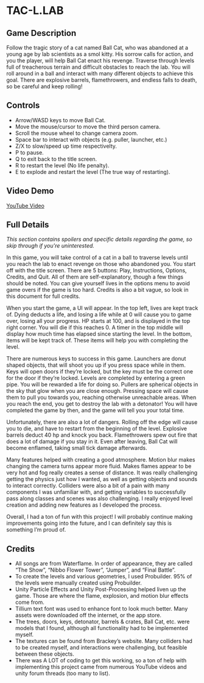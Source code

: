 # TAC-L.LAB

## Game Description
Follow the tragic story of a cat named Ball Cat, who was abandoned at a young age by lab scientists as a smol kitty. His sorrow calls for action, and you the player, will help Ball Cat enact his revenge. Traverse through levels full of treacherous terrain and difficult obstacles to reach the lab. You will roll around in a ball and interact with many different objects to achieve this goal. There are explosive barrels, flamethrowers, and endless falls to death, so be careful and keep rolling!

## Controls
* Arrow/WASD keys to move Ball Cat.
* Move the mouse/cursor to move the third person camera.
* Scroll the mouse wheel to change camera zoom.
* Space bar to interact with objects (e.g. puller, launcher, etc.) 
* Z/X to slow/speed up time respectivelty.
* P to pause.
* Q to exit back to the title screen.
* R to restart the level (No life penalty).
* E to explode and restart the level (The true way of restarting).

## Video Demo
[YouTube Video](https://www.youtube.com/watch?v=PPTq59U9-YA)

## Full Details
*This section contains spoilers and specific details regarding the game, so skip through if you're uninterested.*

In this game, you will take control of a cat in a ball to traverse levels until you reach the lab to enact revenge on those who abandoned you. You start off with the title screen. There are 5 buttons: Play, Instructions, Options, Credits, and Quit. All of them are self-explanatory, though a few things should be noted. You can give yourself lives in the options menu to avoid game overs if the game is too hard. Credits is also a bit vague, so look in this document for full credits.

When you start the game, a UI will appear. In the top left, lives are kept track of. Dying deducts a life, and losing a life while at 0 will cause you to game over, losing all your progress. HP starts at 100, and is displayed in the top right corner. You will die if this reaches 0. A timer in the top middle will display how much time has elapsed since starting the level. In the bottom, items will be kept track of. These items will help you with completing the level.

There are numerous keys to success in this game. Launchers are donut shaped objects, that will shoot you up if you press space while in them. Keys will open doors if they’re locked, but the key must be the correct one for the door if they’re locked. Levels are completed by entering a green pipe. You will be rewarded a life for doing so. Pullers are spherical objects in the sky that glow when you are close enough. Pressing space will cause them to pull you towards you, reaching otherwise unreachable areas. 	When you reach the end, you get to destroy the lab with a detonator! You will have completed the game by then, and the game will tell you your total time.

Unfortunately, there are also a lot of dangers. Rolling off the edge will cause you to die, and have to restart from the beginning of the level. Explosive barrels deduct 40 hp and knock you back. Flamethrowers spew out fire that does a lot of damage if you stay in it. Even after leaving, Ball Cat will become enflamed, taking small tick damage afterwards.

Many features helped with creating a good atmosphere. Motion blur makes changing the camera turns appear more fluid. Makes flames appear to be very hot and fog really creates a sense of distance. It was really challenging getting the physics just how I wanted, as well as getting objects and sounds to interact correctly. Colliders were also a bit of a pain with many components I was unfamiliar with, and getting variables to successfully pass along classes and scenes was also challenging. I really enjoyed level creation and adding new features as I developed the process.

Overall, I had a ton of fun with this project! I will probably continue making improvements going into the future, and I can definitely say this is something I’m proud of.

## Credits
* All songs are from Waterflame. In order of appearance, they are called “The Show”, “Nibbo Flower Tower”, “Jumper”, and “Final Battle”. 
* To create the levels and various geometries, I used Probuilder. 95% of the levels were manually created using Probuilder. 
* Unity Particle Effects and Unity Post-Processing helped liven up the game. Those are where the flame, explosion, and motion blur effects come from. 
* Tillium text font was used to enhance font to look much better. Many assets were downloaded off the internet, or the app store. 
* The trees, doors, keys, detonator, barrels & crates, Ball Cat, etc. were models that I found, although all functionality had to be implemented myself. 
* The textures can be found from Brackey’s website. Many colliders had to be created myself, and interactions were challenging, but feasible between these objects. 
* There was A LOT of coding to get this working, so a ton of help with implementing this project came from numerous YouTube videos and unity forum threads (too many to list). 